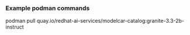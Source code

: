 ### Example podman commands


podman pull quay.io/redhat-ai-services/modelcar-catalog:granite-3.3-2b-instruct


